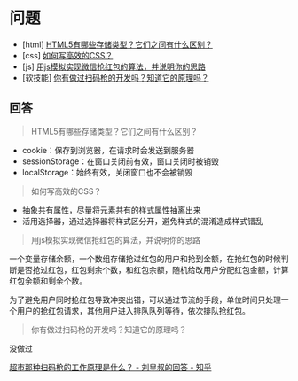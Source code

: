 # 问题

- [html] [HTML5有哪些存储类型？它们之间有什么区别？](https://github.com/haizlin/fe-interview/issues/1217)
- [css] [如何写高效的CSS？](https://github.com/haizlin/fe-interview/issues/1218)
- [js] [用js模拟实现微信抢红包的算法，并说明你的思路](https://github.com/haizlin/fe-interview/issues/1219)
- [软技能] [你有做过扫码枪的开发吗？知道它的原理吗？](https://github.com/haizlin/fe-interview/issues/1220)

## 回答

>  HTML5有哪些存储类型？它们之间有什么区别？

+ cookie：保存到浏览器，在请求时会发送到服务器
+ sessionStorage：在窗口关闭前有效，窗口关闭时被销毁
+ localStorage：始终有效，关闭窗口也不会被销毁

> 如何写高效的CSS？

+ 抽象共有属性，尽量将元素共有的样式属性抽离出来
+ 活用选择器，通过选择器将样式区分开，避免样式的混淆造成样式错乱

> 用js模拟实现微信抢红包的算法，并说明你的思路

一个变量存储余额，一个数组存储抢过红包的用户和抢到金额，在抢红包的时候判断是否抢过红包，红包剩余个数，和红包余额，随机给改用户分配红包金额，计算红包余额和剩余个数。

为了避免用户同时抢红包导致冲突出错，可以通过节流的手段，单位时间只处理一个用户的抢红包请求，其他用户进入排队队列等待，依次排队抢红包。

> 你有做过扫码枪的开发吗？知道它的原理吗？

没做过

[超市那种扫码枪的工作原理是什么？ - 刘皇叔的回答 - 知乎](https://www.zhihu.com/question/22269656/answer/159093393)
